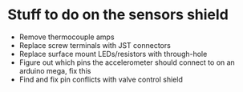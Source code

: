 # Stuff to do on the sensors shield
* Remove thermocouple amps
* Replace screw terminals with JST connectors
* Replace surface mount LEDs/resistors with through-hole
* Figure out which pins the accelerometer should connect to on an arduino mega, fix this
* Find and fix pin conflicts with valve control shield
